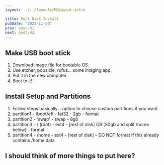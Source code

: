 ```yaml
---
layout: ../../layouts/MDLayout.astro

title: Full Disk Install
pubDate: "2023-11-30"
prev: post-01
next: post-03
---
```



## Make USB boot stick
1. Download image file for bootable OS.
2. Use etcher, popsicle, rufus... some imaging app.
3. Put it in the new computer.
4. Boot to it!

## Install Setup and Partitions
1. Follow steps basically... option to choose custom partitions if you want.
2. partition1 - /boot/efi - fat32 - 2gb - format
3. partition2 - 'swap' - swap - 8gb
4. partition3 - / (root) - ext4 - [rest of disk] _OR_ [80gb and split /home below] - format
4. partition4 - /home - ext4 - [rest of disk] - DO NOT format if this already contains /home data

## I should think of more things to put here?

